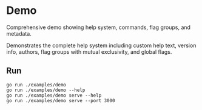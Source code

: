 # Demo

Comprehensive demo showing help system, commands, flag groups, and metadata.

Demonstrates the complete help system including custom help text, version info, authors, flag groups with mutual exclusivity, and global flags.

## Run

```
go run ./examples/demo
go run ./examples/demo --help
go run ./examples/demo serve --help
go run ./examples/demo serve --port 3000
```
